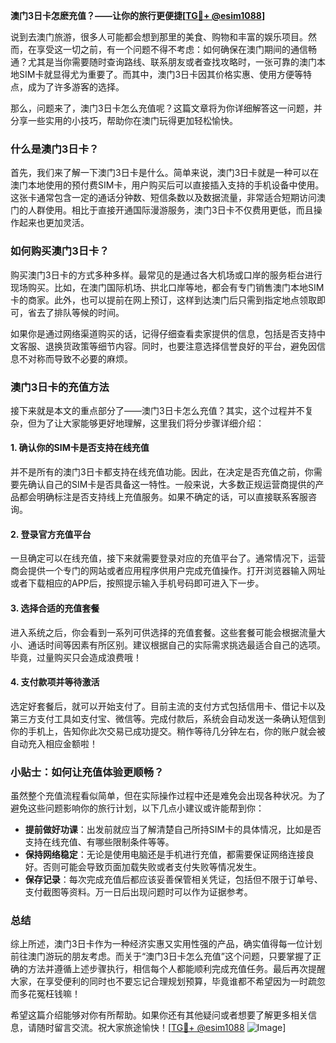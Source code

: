 **澳门3日卡怎麽充值？——让你的旅行更便捷[[TG💪+ @esim1088](https://t.me/s/esim1088)]**

说到去澳门旅游，很多人可能都会想到那里的美食、购物和丰富的娱乐项目。然而，在享受这一切之前，有一个问题不得不考虑：如何确保在澳门期间的通信畅通？尤其是当你需要随时查询路线、联系朋友或者查找攻略时，一张可靠的澳门本地SIM卡就显得尤为重要了。而其中，澳门3日卡因其价格实惠、使用方便等特点，成为了许多游客的选择。

那么，问题来了，澳门3日卡怎么充值呢？这篇文章将为你详细解答这一问题，并分享一些实用的小技巧，帮助你在澳门玩得更加轻松愉快。

### 什么是澳门3日卡？

首先，我们来了解一下澳门3日卡是什么。简单来说，澳门3日卡就是一种可以在澳门本地使用的预付费SIM卡，用户购买后可以直接插入支持的手机设备中使用。这张卡通常包含一定的通话分钟数、短信条数以及数据流量，非常适合短期访问澳门的人群使用。相比于直接开通国际漫游服务，澳门3日卡不仅费用更低，而且操作起来也更加灵活。

### 如何购买澳门3日卡？

购买澳门3日卡的方式多种多样。最常见的是通过各大机场或口岸的服务柜台进行现场购买。比如，在澳门国际机场、拱北口岸等地，都会有专门销售澳门本地SIM卡的商家。此外，也可以提前在网上预订，这样到达澳门后只需到指定地点领取即可，省去了排队等候的时间。

如果你是通过网络渠道购买的话，记得仔细查看卖家提供的信息，包括是否支持中文客服、退换货政策等细节内容。同时，也要注意选择信誉良好的平台，避免因信息不对称而导致不必要的麻烦。

### 澳门3日卡的充值方法

接下来就是本文的重点部分了——澳门3日卡怎么充值？其实，这个过程并不复杂，但为了让大家能够更好地理解，这里我们将分步骤详细介绍：

#### 1. 确认你的SIM卡是否支持在线充值

并不是所有的澳门3日卡都支持在线充值功能。因此，在决定是否充值之前，你需要先确认自己的SIM卡是否具备这一特性。一般来说，大多数正规运营商提供的产品都会明确标注是否支持线上充值服务。如果不确定的话，可以直接联系客服咨询。

#### 2. 登录官方充值平台

一旦确定可以在线充值，接下来就需要登录对应的充值平台了。通常情况下，运营商会提供一个专门的网站或者应用程序供用户完成充值操作。打开浏览器输入网址或者下载相应的APP后，按照提示输入手机号码即可进入下一步。

#### 3. 选择合适的充值套餐

进入系统之后，你会看到一系列可供选择的充值套餐。这些套餐可能会根据流量大小、通话时间等因素有所区别。建议根据自己的实际需求挑选最适合自己的选项。毕竟，过量购买只会造成浪费哦！

#### 4. 支付款项并等待激活

选定好套餐后，就可以开始支付了。目前主流的支付方式包括信用卡、借记卡以及第三方支付工具如支付宝、微信等。完成付款后，系统会自动发送一条确认短信到你的手机上，告知你此次交易已成功提交。稍作等待几分钟左右，你的账户就会被自动充入相应金额啦！

### 小贴士：如何让充值体验更顺畅？

虽然整个充值流程看似简单，但在实际操作过程中还是难免会出现各种状况。为了避免这些问题影响你的旅行计划，以下几点小建议或许能帮到你：

- **提前做好功课**：出发前就应当了解清楚自己所持SIM卡的具体情况，比如是否支持在线充值、有哪些限制条件等等。
- **保持网络稳定**：无论是使用电脑还是手机进行充值，都需要保证网络连接良好。否则可能会导致页面加载失败或者支付失败等情况发生。
- **保存记录**：每次完成充值后都应该妥善保管相关凭证，包括但不限于订单号、支付截图等资料。万一日后出现问题时可以作为证据参考。

### 总结

综上所述，澳门3日卡作为一种经济实惠又实用性强的产品，确实值得每一位计划前往澳门游玩的朋友考虑。而关于“澳门3日卡怎么充值”这个问题，只要掌握了正确的方法并遵循上述步骤执行，相信每个人都能顺利完成充值任务。最后再次提醒大家，在享受便利的同时也不要忘记合理规划预算，毕竟谁都不希望因为一时疏忽而多花冤枉钱嘛！

希望这篇介绍能够对你有所帮助。如果你还有其他疑问或者想要了解更多相关信息，请随时留言交流。祝大家旅途愉快！[[TG💪+ @esim1088](https://t.me/s/esim1088) ![Image](https://i.postimg.cc/4NQfJmqS/Snipaste-2025-05-13-00-14-12.png)]